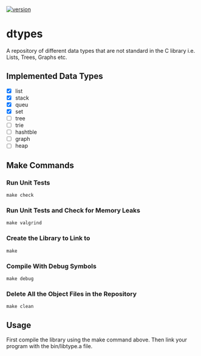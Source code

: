 [![version](https://img.shields.io/badge/version-1.2-yellow.svg)](https://semver.org)

# dtypes
A repository of different data types that are not standard in the C library i.e. Lists, Trees, Graphs etc.

## Implemented Data Types
- [x] list
- [x] stack
- [x] queu
- [x] set
- [ ] tree
- [ ] trie
- [ ] hashtble
- [ ] graph
- [ ] heap

## Make Commands
### Run Unit Tests
```
make check
```
### Run Unit Tests and Check for Memory Leaks
```
make valgrind
```
### Create the Library to Link to
```
make
```
### Compile With Debug Symbols
```
make debug
```
### Delete All the Object Files in the Repository
```
make clean
```

## Usage
First compile the library using the make command above. Then link your program with the bin/libtype.a file.
